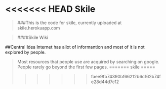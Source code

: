 <<<<<<< HEAD
Skile
=========
>###This is the code for skile, currently uploaded at skile.herokuapp.com

>####Skile Wiki

##Central Idea
Internet has allot of informantion and most of it is not explored
by people.
 >Most resources that people use are acquired by searching on google.
 People rarely go beyond the first few pages.
=======
skile
=====
>>>>>>> faee9fb74390bf66212b6c162b74fe28d44d7c12
